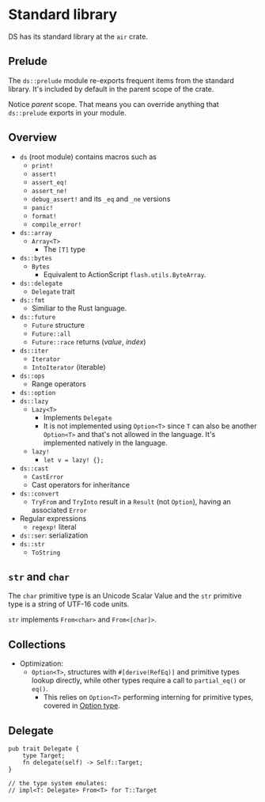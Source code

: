 # Standard library

DS has its standard library at the `air` crate.

## Prelude

The `ds::prelude` module re-exports frequent items from the standard library. It's included by default in the parent scope of the crate.

Notice _parent_ scope. That means you can override anything that `ds::prelude` exports in your module.

## Overview

- `ds` (root module) contains macros such as
  - `print!`
  - `assert!`
  - `assert_eq!`
  - `assert_ne!`
  - `debug_assert!` and its `_eq` and `_ne` versions
  - `panic!`
  - `format!`
  - `compile_error!`
- `ds::array`
  - `Array<T>`
    - The `[T]` type
- `ds::bytes`
  - `Bytes`
    - Equivalent to ActionScript `flash.utils.ByteArray`.
- `ds::delegate`
  - `Delegate` trait
- `ds::fmt`
  - Similiar to the Rust language.
- `ds::future`
  - `Future` structure
  - `Future::all`
  - `Future::race` returns (_value_, _index_)
- `ds::iter`
  - `Iterator`
  - `IntoIterator` (iterable)
- `ds::ops`
  - Range operators
- `ds::option`
- `ds::lazy`
  - `Lazy<T>`
    - Implements `Delegate`
    - It is not implemented using `Option<T>` since `T` can also be another `Option<T>` and that's not allowed in the language. It's implemented natively in the language.
  - `lazy!`
    - `let v = lazy! {};`
- `ds::cast`
  - `CastError`
  - Cast operators for inheritance
- `ds::convert`
  - `TryFrom` and `TryInto` result in a `Result` (not `Option`), having an associated `Error`
- Regular expressions
  - `regexp!` literal
- `ds::ser`: serialization
- `ds::str`
  - `ToString`

## `str` and `char`

The `char` primitive type is an Unicode Scalar Value and the `str` primitive type is a string of UTF-16 code units.

`str` implements `From<char>` and `From<[char]>`.

## Collections

- Optimization:
  - `Option<T>`, structures with `#[derive(RefEq)]` and primitive types lookup directly, while other types require a call to `partial_eq()` or `eq()`.
    - This relies on `Option<T>` performing interning for primitive types, covered in [Option type](option-type.md).

## Delegate

```
pub trait Delegate {
    type Target;
    fn delegate(self) -> Self::Target;
}

// the type system emulates:
// impl<T: Delegate> From<T> for T::Target
```